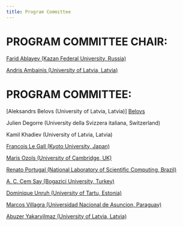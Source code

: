 ```yaml
---
title: Program Committee
---
```


# PROGRAM COMMITTEE CHAIR:

[Farid 	Ablayev (Kazan Federal University, Russia)][Ablayev]

[Andris	Ambainis (University of Latvia, Latvia)][Ambainis]

# PROGRAM COMMITTEE:

[Aleksandrs	Belovs (University of Latvia, Latvia)]
[Belovs]

Julien	Degorre (University della Svizzera italiana, Switzerland)

Kamil	Khadiev (University of Latvia, Latvia)

[Francois Le Gall (Kyoto University, Japan)][Le-Gall]

[Maris	Ozols (University of Cambridge, UK)][Ozols]

[Renato	Portugal (National Laboratory of Scientific Computing, Brazil)][Portugal]

[A. C. Cem Say (Bogazici University, Turkey)][Say]

[Dominique Unruh (University of Tartu, Estonia)][Unruh]

[Marcos	Villagra (Universidad Nacional de Asuncion, Paraguay)][Villagra]

[Abuzer Yakaryilmaz (University of Latvia, Latvia)][Yakaryilmaz]

[Ablayev]: http://kpfu.ru/Farid.Ablayev?p_lang=2
[Ambainis]: http://home.lu.lv/~ambainis/
[Belovs]: http://home.lu.lv/~belovs/index.html
[Le-Gall]: http://www.francoislegall.com/
[Ozols]: http://home.lu.lv/~sd20008/
[Portugal]: http://www.lncc.br/~portugal/
[Say]: http://www.cmpe.boun.edu.tr/~say/
[Unruh]: http://www.cmpe.boun.edu.tr/~say/
[Villagra]: https://sites.google.com/site/marcosvillagrahome/home
[Yakaryilmaz]: http://abuzer.yakaryilmaz.com
